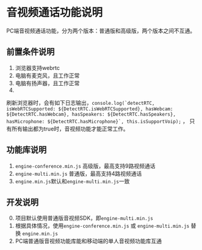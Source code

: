 # 音视频通话功能说明

PC端音视频通话功能，分为两个版本：普通版和高级版，两个版本之间不互通。

## 前置条件说明

1. 浏览器支持webrtc
2. 电脑有麦克风，且工作正常
3. 电脑有扬声器，且工作正常
4.
刷新浏览器时，会有如下日志输出，```console.log(`detectRTC, isWebRTCSupported: ${DetectRTC.isWebRTCSupported}, hasWebcam: ${DetectRTC.hasWebcam}, hasSpeakers: ${DetectRTC.hasSpeakers}, hasMicrophone: ${DetectRTC.hasMicrophone}`, this.isSupportVoip);```
， 只有所有输出都为true时，音视频功能才能正常工作。

## 功能库说明

1. ```engine-conference.min.js``` 高级版，最高支持9路视频通话
2. ```engine-multi.min.js``` 普通版，最高支持4路视频通话
3. ```engine.min.js```默认和```engine-multi.min.js```一致

## 开发说明

0. 项目默认使用普通版音视频SDK，即```engine-multi.min.js```
1. 根据具体情况，使用```engine-conference.min.js``` 或 ```engine-multi.min.js``` 替换 ```engine.min.js```
2. PC端普通版音视频功能库能和移动端的单人音视频功能库互通
